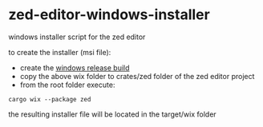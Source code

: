 # zed-editor-windows-installer
windows installer script for the zed editor

to create the installer (msi file):

- create the [windows release build](https://zed.dev/docs/development/windows)
- copy the above wix folder to crates/zed folder of the zed editor project
- from the root folder execute:

``cargo wix --package zed``

the resulting installer file will be located in the target/wix folder 
